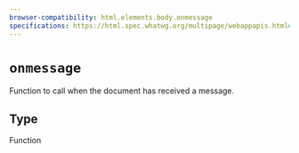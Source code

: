 ```yaml
---
browser-compatibility: html.elements.body.onmessage
specifications: https://html.spec.whatwg.org/multipage/webappapis.html#handler-window-onmessage
---
```


# `onmessage`

Function to call when the document has received a message.

## Type

Function

